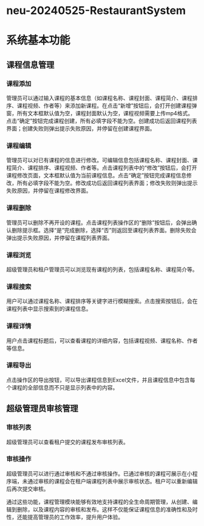 # neu-20240525-RestaurantSystem
# 系统基本功能

## 课程信息管理

### 课程添加
管理员可以通过输入课程的基本信息（如课程名称、课程封面、课程简介、课程排序、课程视频、作者等）来添加新课程。在点击“新增”按钮后，会打开创建课程弹窗，所有文本框默认值为空，课程封面默认为空，课程视频需要上传mp4格式。点击“确定”按钮完成课程创建，所有必填字段不能为空。创建成功后返回课程列表界面；创建失败则弹出提示失败原因，并停留在创建课程界面。

### 课程编辑
管理员可以对已有课程的信息进行修改。可编辑信息包括课程名称、课程封面、课程简介、课程排序、课程视频、作者等。点击课程列表中的“修改”按钮后，会打开课程修改页面，文本框默认值为当前课程信息。点击“确定”按钮完成课程信息修改，所有必填字段不能为空。修改成功后返回课程列表界面；修改失败则弹出提示失败原因，并停留在课程修改界面。

### 课程删除
管理员可以删除不再开设的课程。点击课程列表操作区的“删除”按钮后，会弹出确认删除提示框。选择“是”完成删除，选择“否”则返回至课程列表界面。删除失败会弹出提示失败原因，并停留在课程列表界面。

### 课程浏览
超级管理员和租户管理员可以浏览现有课程的列表，包括课程名称、课程简介等。

### 课程搜索
用户可以通过课程名称、课程排序等关键字进行模糊搜索。点击搜索按钮后，会在课程列表中显示搜索到的课程信息。

### 课程详情
用户点击课程标题后，可以查看课程的详细内容，包括课程视频、课程名称、作者等信息。

### 课程导出
点击操作区的导出按钮，可以导出课程信息到Excel文件，并且课程信息中包含每个课程的全部信息而不只是显示列表中的内容。

## 超级管理员审核管理

### 审核列表
超级管理员可以查看租户提交的课程发布审核列表。

### 审核操作
超级管理员可以进行通过审核和不通过审核操作。已通过审核的课程可展示在小程序端，未通过审核的课程会在租户端课程列表中展示审核状态。租户可以重新编辑后再次提交审核。

通过这些功能，课程管理模块能够有效地支持课程的全生命周期管理，从创建、编辑到删除，以及课程内容的审核和发布。这样不仅能保证课程信息的准确性和及时性，还能提高管理员的工作效率，提升用户体验。
